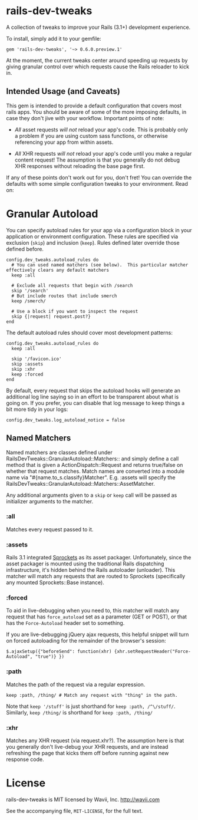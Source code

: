 # rails-dev-tweaks
A collection of tweaks to improve your Rails (3.1+) development experience.

To install, simply add it to your gemfile:

    gem 'rails-dev-tweaks', '~> 0.6.0.preview.1'

At the moment, the current tweaks center around speeding up requests by giving granular control over which requests
cause the Rails reloader to kick in.


## Intended Usage (and Caveats)
This gem is intended to provide a default configuration that covers most rails apps.  You should be aware of some of
the more imposing defaults, in case they don't jive with your workflow.  Important points of note:

* _All_ asset requests _will not_ reload your app's code.  This is probably only a problem if you are using custom sass
  functions, or otherwise referencing your app from within assets.

* _All_ XHR requests _will not_ reload your app's code until you make a regular content request!  The assumption is
  that you generally do not debug XHR responses without reloading the base page first.

If any of these points don't work out for you, don't fret!  You can override the defaults with some simple
configuration tweaks to your environment.  Read on:


# Granular Autoload
You can specify autoload rules for your app via a configuration block in your application or environment configuration.
These rules are specified via exclusion (`skip`) and inclusion (`keep`).  Rules defined later override those defined
before.

    config.dev_tweaks.autoload_rules do
      # You can used named matchers (see below).  This particular matcher effectively clears any default matchers
      keep :all

      # Exclude all requests that begin with /search
      skip '/search'
      # But include routes that include smerch
      keep /smerch/

      # Use a block if you want to inspect the request
      skip {|request| request.post?}
    end

The default autoload rules should cover most development patterns:

    config.dev_tweaks.autoload_rules do
      keep :all

      skip '/favicon.ico'
      skip :assets
      skip :xhr
      keep :forced
    end

By default, every request that skips the autoload hooks will generate an additional log line saying
so in an effort to be transparent about what is going on.  If you prefer, you can disable that log
message to keep things a bit more tidy in your logs:

    config.dev_tweaks.log_autoload_notice = false


## Named Matchers
Named matchers are classes defined under RailsDevTweaks::GranularAutoload::Matchers:: and simply define a call
method that is given a ActionDispatch::Request and returns true/false on whether that request matches. Match names
are converted into a module name via "#{name.to\_s.classify}Matcher".  E.g. :assets will specify the
RailsDevTweaks::GranularAutoload::Matchers::AssetMatcher.

Any additional arguments given to a `skip` or `keep` call will be passed as initializer arguments to the matcher.

### :all
Matches every request passed to it.

### :assets
Rails 3.1 integrated [Sprockets](http://getsprockets.org/) as its asset packager.  Unfortunately, since the asset
packager is mounted using the traditional Rails dispatching infrastructure, it's hidden behind the Rails autoloader
(unloader). This matcher will match any requests that are routed to Sprockets (specifically any mounted
Sprockets::Base instance).

### :forced
To aid in live-debugging when you need to, this matcher will match any request that has `force_autoload` set as a
parameter (GET or POST), or that has the `Force-Autoload` header set to something.

If you are live-debugging jQuery ajax requests, this helpful snippet will turn on forced autoloading for the remainder
of the browser's session:

    $.ajaxSetup({"beforeSend": function(xhr) {xhr.setRequestHeader("Force-Autoload", "true")} })

### :path
Matches the path of the request via a regular expression.

    keep :path, /thing/ # Match any request with "thing" in the path.

Note that `keep '/stuff'` is just shorthand for `keep :path, /^\/stuff/`.  Similarly, `keep /thing/` is shorthand for
`keep :path, /thing/`

### :xhr
Matches any XHR request (via request.xhr?).  The assumption here is that you generally don't live-debug your XHR
requests, and are instead refreshing the page that kicks them off before running against new response code.


# License
rails-dev-tweaks is MIT licensed by Wavii, Inc.  http://wavii.com

See the accompanying file, `MIT-LICENSE`, for the full text.
